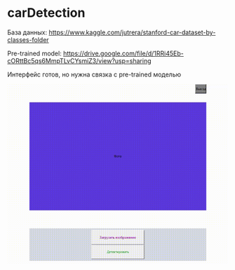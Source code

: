 # carDetection

База данных:
  https://www.kaggle.com/jutrera/stanford-car-dataset-by-classes-folder
  
Pre-trained model: 
https://drive.google.com/file/d/1RRi45Eb-cORttBc5qs6MmpTLvCYsmiZ3/view?usp=sharing

 
Интерфейс готов, но нужна связка с pre-trained моделью  

![Alt Text](https://github.com/pharaday/carDetection/blob/main/gifForReadme.gif)

